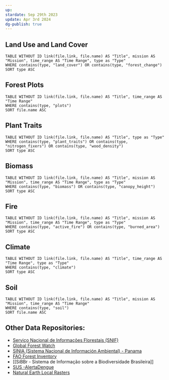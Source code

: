 ```yaml
---
up: 
stardate: Sep 29th 2023
update: Apr 3rd 2024
dg-publish: true
---
```

## Land Use and Land Cover
```dataview
TABLE WITHOUT ID link(file.link, file.name) AS "Title", mission AS "Mission", time_range AS "Time Range", type as "Type"
WHERE contains(type, "land_cover") OR contains(type, "forest_change")
SORT type ASC
```

## Forest Plots
```dataview
TABLE WITHOUT ID link(file.link, file.name) AS "Title", time_range AS "Time Range"
WHERE contains(type, "plots")
SORT file.name ASC
```


## Plant Traits
```dataview
TABLE WITHOUT ID link(file.link, file.name) AS "Title", type as "Type"
WHERE contains(type, "plant_traits") OR contains(type, "nitrogen_fixers") OR contains(type, "wood_density")
SORT type ASC
```

## Biomass
```dataview
TABLE WITHOUT ID link(file.link, file.name) AS "Title", mission AS "Mission", time_range AS "Time Range", type as "Type"
WHERE contains(type, "biomass") OR contains(type, "canopy_height")
SORT type ASC
```

## Fire
```dataview
TABLE WITHOUT ID link(file.link, file.name) AS "Title", mission AS "Mission", time_range AS "Time Range", type as "Type"
WHERE contains(type, "active_fire") OR contains(type, "burned_area")
SORT type ASC
```

## Climate

```dataview
TABLE WITHOUT ID link(file.link, file.name) AS "Title", time_range AS "Time Range", type as "Type"
WHERE contains(type, "climate")
SORT type ASC
```

## Soil
```dataview
TABLE WITHOUT ID link(file.link, file.name) AS "Title", mission AS "Mission", time_range AS "Time Range"
WHERE contains(type, "soil")
SORT file.name ASC
```


## Other Data Repositories:
- [Serviço Nacional de Informações Florestais (SNIF)](https://snif.florestal.gov.br/pt-br/)
- [Global Forest Watch](https://www.globalforestwatch.org)  
- [SINIA (Sistema Nacional de Información Ambiental) - Panama](https://www.sinia.gob.pa/index.php/cobertura-boscosa/ano-2019/a-nivel-nacional)
- [FAO Forest Inventory](https://microdata.fao.org/index.php/catalog/Forestry/?page=1&sort_by=popularity&sort_order=desc&ps=15&repo=Forestry)
- [[SiBBr - Sistema de Informação sobre a Biodiversidade Brasileira]]
- [SUS -AlertaDengue](https://github.com/AlertaDengue/PySUS)
- [Natural Earth Local Rasters](https://www.naturalearthdata.com/)
